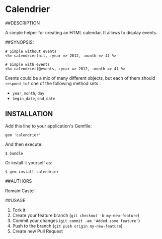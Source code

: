 # Calendrier

##DESCRIPTION

A simple helper for creating an HTML calendar. 
It allows to display events.

##SYNOPSIS:

    # Simple without events
    <%= calendrier(nil, :year => 2012, :month => 4) %>  

    # Simple with events
    <%= calendrier(@events, :year => 2012, :month => 4) %>  

Events could be a mix of many different objects, but each of them should `respond_to?` one of the following method sets :
  - `year`, `month`, `day`
  - `begin_date`, `end_date`

## INSTALLATION

Add this line to your application's Gemfile:

    gem 'calendrier'

And then execute:

    $ bundle

Or install it yourself as:

    $ gem install calendrier


##AUTHORS

Romain Castel

##USAGE

1. Fork it
2. Create your feature branch (`git checkout -b my-new-feature`)
3. Commit your changes (`git commit -am 'Added some feature'`)
4. Push to the branch (`git push origin my-new-feature`)
5. Create new Pull Request
